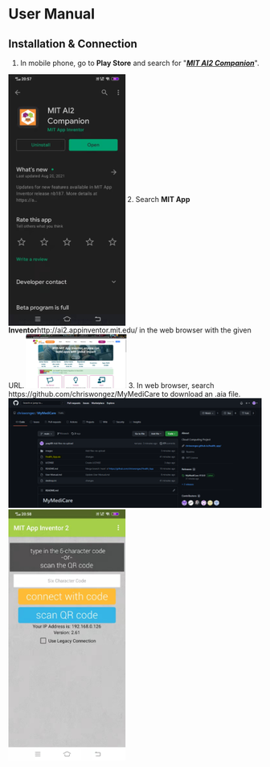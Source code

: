 # User Manual
## Installation & Connection
1. In mobile phone, go to <b>Play Store</b> and search for "<u><i><b>MIT AI2 Companion</b></i></u>".
<img align="center" src="/images/mit1.jpg" height="500" />
2. Search <b>MIT App Inventor</b>http://ai2.appinventor.mit.edu/ in the web browser with the given URL.
<img src="/images/mit3.png" width="200"/>
3. In web browser, search https://github.com/chriswongez/MyMediCare to download an .aia file.
<img src="/images/mit4.png" />
<img align="center" src="/images/mit2.jpg" height="500" />
